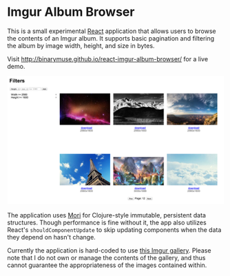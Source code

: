 Imgur Album Browser
===================

This is a small experimental [React](http://facebook.github.io/react/) application that allows users to browse the contents of an Imgur album. It supports basic pagination and filtering the album by image width, height, and size in bytes.

Visit http://binarymuse.github.io/react-imgur-album-browser/ for a live demo.

![Screenshot](screenshot.png)

The application uses [Mori](http://swannodette.github.io/mori/) for Clojure-style immutable, persistent data structures. Though performance is fine without it, the app also utilizes React's `shouldComponentUpdate` to skip updating components when the data they depend on hasn't change.

Currently the application is hard-coded to use [this Imgur gallery](http://imgur.com/gallery/abaz1). Please note that I do not own or manage the contents of the gallery, and thus cannot guarantee the appropriateness of the images contained within.
